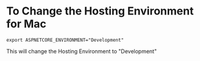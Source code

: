 # To Change the Hosting Environment for Mac
```
export ASPNETCORE_ENVIRONMENT="Development"
```

This will change the Hosting Environment to "Development"
